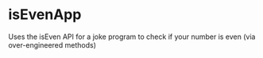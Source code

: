 # isEvenApp
Uses the isEven API for a joke program to check if your number is even (via over-engineered methods)
